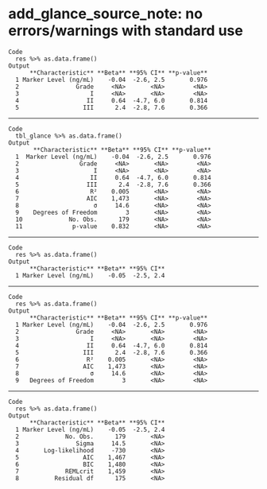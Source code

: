 # add_glance_source_note: no errors/warnings with standard use

    Code
      res %>% as.data.frame()
    Output
          **Characteristic** **Beta** **95% CI** **p-value**
      1 Marker Level (ng/mL)    -0.04  -2.6, 2.5       0.976
      2                Grade     <NA>       <NA>        <NA>
      3                    I     <NA>       <NA>        <NA>
      4                   II     0.64  -4.7, 6.0       0.814
      5                  III      2.4  -2.8, 7.6       0.366

---

    Code
      tbl_glance %>% as.data.frame()
    Output
           **Characteristic** **Beta** **95% CI** **p-value**
      1  Marker Level (ng/mL)    -0.04  -2.6, 2.5       0.976
      2                 Grade     <NA>       <NA>        <NA>
      3                     I     <NA>       <NA>        <NA>
      4                    II     0.64  -4.7, 6.0       0.814
      5                   III      2.4  -2.8, 7.6       0.366
      6                    R²    0.005       <NA>        <NA>
      7                   AIC    1,473       <NA>        <NA>
      8                     σ     14.6       <NA>        <NA>
      9    Degrees of Freedom        3       <NA>        <NA>
      10             No. Obs.      179       <NA>        <NA>
      11              p-value    0.832       <NA>        <NA>

---

    Code
      res %>% as.data.frame()
    Output
          **Characteristic** **Beta** **95% CI**
      1 Marker Level (ng/mL)    -0.05  -2.5, 2.4

---

    Code
      res %>% as.data.frame()
    Output
          **Characteristic** **Beta** **95% CI** **p-value**
      1 Marker Level (ng/mL)    -0.04  -2.6, 2.5       0.976
      2                Grade     <NA>       <NA>        <NA>
      3                    I     <NA>       <NA>        <NA>
      4                   II     0.64  -4.7, 6.0       0.814
      5                  III      2.4  -2.8, 7.6       0.366
      6                   R²    0.005       <NA>        <NA>
      7                  AIC    1,473       <NA>        <NA>
      8                    σ     14.6       <NA>        <NA>
      9   Degrees of Freedom        3       <NA>        <NA>

---

    Code
      res %>% as.data.frame()
    Output
          **Characteristic** **Beta** **95% CI**
      1 Marker Level (ng/mL)    -0.05  -2.5, 2.4
      2             No. Obs.      179       <NA>
      3                Sigma     14.5       <NA>
      4       Log-likelihood     -730       <NA>
      5                  AIC    1,467       <NA>
      6                  BIC    1,480       <NA>
      7             REMLcrit    1,459       <NA>
      8          Residual df      175       <NA>

